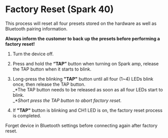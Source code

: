 # Factory Reset (Spark 40)

This process will reset all four presets stored on the hardware as well as Bluetooth pairing information. 

**Always inform the customer to back up the presets before performing a factory reset!**

1. Turn the device off.  
  
2. Press and hold the **“TAP”** button when turning on Spark amp, release the TAP button when it starts to blink.  
3. Long-press the blinking **"TAP"** button until all four (1~4) LEDs blink once, then release the TAP button.  
_*The TAP button needs to be released as soon as all four LEDs start to blink.  
__*Short press the TAP button to abort factory reset._  
  
4. If **"TAP"** button is blinking and CH1 LED is on, the factory reset process is completed.  
  
Forget device in Bluetooth settings before connecting again after factory reset.